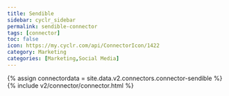 ```yaml
---
title: Sendible
sidebar: cyclr_sidebar
permalink: sendible-connector
tags: [connector]
toc: false
icon: https://my.cyclr.com/api/ConnectorIcon/1422
category: Marketing
categories: [Marketing,Social Media]
---
```

{% assign connectordata = site.data.v2.connectors.connector-sendible %}
{% include v2/connector/connector.html %}	